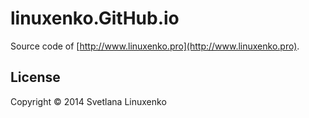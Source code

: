 # linuxenko.GitHub.io

Source code of [http://www.linuxenko.pro](http://www.linuxenko.pro).

## License

Copyright © 2014 Svetlana Linuxenko
